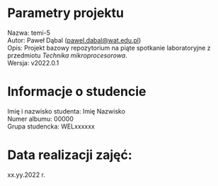 # Parametry projektu
Nazwa:  temi-5  
Autor:  Paweł Dąbal (pawel.dabal@wat.edu.pl)  
Opis:   Projekt bazowy repozytorium na piąte spotkanie laboratoryjne z przedmiotu *Technika mikroprocesorowa*.  
Wersja: v2022.0.1  

# Informacje o studencie
Imię i nazwisko studenta:   Imię Nazwisko  
Numer albumu:               00000  
Grupa studencka:            WELxxxxxx  

# Data realizacji zajęć:
xx.yy.2022 r.  
